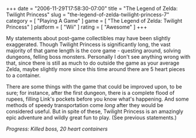 +++
date = "2006-11-29T17:58:30-07:00"
title = "The Legend of Zelda: Twilight Princess"
slug = "the-legend-of-zelda-twilight-princess-7"
category = [ "Playing A Game" ]
game = [ "The Legend of Zelda: Twilight Princess" ]
platform = [ "Wii" ]
rating = [ "Awesome" ]
+++

My statements about post-game collectibles may have been slightly exaggerated.  Though Twilight Princess is significantly long, the vast majority of that game length is the core game - questing around, solving dungeons, felling boss monsters.  Personally I don't see anything wrong with that, since there is still as much to do outside the game as your average Zelda, maybe slightly more since this time around there are 5 heart pieces to a container.

There are some things with the game that could be improved upon, to be sure; for instance, after the first dungeon, there is a complete flood of rupees, filling Link's pockets before you know what's happening.  And some methods of speedy transportation come <i>long</i> after they would be considered useful.  But in spite of these, Twilight Princess is an amazingly epic adventure and wildly great fun to play.  (See previous statements.)

<i>Progress: Killed boss, 20 heart containers</i>